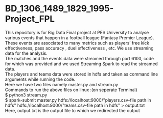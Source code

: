 # BD_1306_1489_1829_1995-Project_FPL

This repository is for Big Data Final project at PES University to analyse various events that happen in a football league (Fantasy Premier League).<br>
These events are associated to many metrics such as players’ free kick effectiveness, pass accuracy , duel effectiveness , etc. We use streaming data for the analysis.<br>
The matches and the events data were streamed through port 6100, code for which was provided and we used Streaming Spark to read the streamed data.<br>
The players and teams data were stored in hdfs and taken as command line arguments while running the code. <br>
Here we have two files namely master.py and stream.py<br>
Commands to run the above files on linux :(on seperate Terminal)<br>
$ python3 stream.py<br>
$ spark-submit master.py hdfs://localhost:9000/"players.csv-file path in hdfs" hdfs://localhost:9000/"teams.csv-file path in hdfs" > output.txt<br>
Here, output.txt is the output file to which we redirected the output<br>
